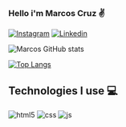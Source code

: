 ### Hello i'm Marcos Cruz ✌️
[![Instagram](https://img.shields.io/badge/Instagram-E4405F?style=for-the-badge&logo=instagram&logoColor=white)](https://instagram.com/antoniomarcoscs)
[![Linkedin](https://img.shields.io/badge/LinkedIn-0077B5?style=for-the-badge&logo=linkedin&logoColor=white)](https://linkedin.com/marcosant23)

![Marcos GitHub stats](https://github-readme-stats.vercel.app/api?username=MarcosCruzz&show_icons=true&theme=tokyonight)

[![Top Langs](https://github-readme-stats.vercel.app/api/top-langs/?username=MarcosCruzz&layout=compact)](https://github.com/anuraghazra/github-readme-stats)

## Technologies I use 💻
<div style="display: inline_block">
  <img align="center" alt="html5" src="https://img.shields.io/badge/HTML5-E34F26?style=for-the-badge&logo=html5&logoColor=white" />
  <img align="center" alt="css" src="https://img.shields.io/badge/CSS3-1572B6?style=for-the-badge&logo=css3&logoColor=white" />
  <img align="center" alt="js" src="https://img.shields.io/badge/JavaScript-F7DF1E?style=for-the-badge&logo=javascript&logoColor=black" />
</div><br/>
